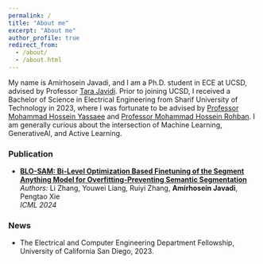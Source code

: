 ```yaml
---
permalink: /
title: "About me"
excerpt: "About me"
author_profile: true
redirect_from: 
  - /about/
  - /about.html
---
```


My name is Amirhosein Javadi, and I am a Ph.D. student in ECE at UCSD, advised by Professor [Tara Javidi](https://tjavidi.eng.ucsd.edu). Prior to joining UCSD, I received a Bachelor of Science in Electrical Engineering from Sharif University of Technology in 2023, where I was fortunate to be advised by [Professor Mohammad Hossein Yassaee](https://scholar.google.com/citations?user=Y6vuiBUAAAAJ&hl=en) and [Professor Mohammad Hossein Rohban](https://scholar.google.com/citations?user=pRyJ6FkAAAAJ&hl=en). I am generally curious about the intersection of Machine Learning, GenerativeAI, and Active Learning.

### **Publication**
- **[BLO-SAM: Bi-Level Optimization Based Finetuning of the Segment Anything Model for Overfitting-Preventing Semantic Segmentation](https://openreview.net/pdf?id=qRtM5EqE9l)**  
  *Authors:* Li Zhang, Youwei Liang, Ruiyi Zhang, **Amirhosein Javadi**, Pengtao Xie    
  *ICML 2024*

### **News**
- The Electrical and Computer Engineering Department Fellowship, University of California San Diego, 2023.
